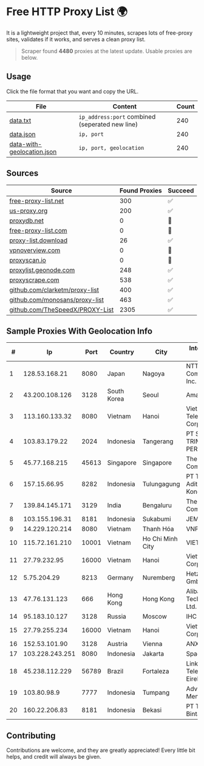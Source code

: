 
# Free HTTP Proxy List 🌍

It is a lightweight project that, every 10 minutes, scrapes lots of free-proxy sites, validates if it works, and serves a clean proxy list.


> Scraper found **4480** proxies at the latest update. Usable proxies are below.

## Usage

Click the file format that you want and copy the URL.


|File|Content|Count|
|----|-------|-----|
|[data.txt](https://raw.githubusercontent.com/themiralay/Proxy-List-World/master/data.txt)|`ip_address:port` combined (seperated new line)|240|
|[data.json](https://raw.githubusercontent.com/themiralay/Proxy-List-World/master/data.json)|`ip, port`|240|
|[data-with-geolocation.json](https://raw.githubusercontent.com/themiralay/Proxy-List-World/master/data-with-geolocation.json)|`ip, port, geolocation`|240|

## Sources

|Source|Found Proxies|Succeed|
|------|-------------|-------|
|[free-proxy-list.net](https://free-proxy-list.net)|300|✅|
|[us-proxy.org](https://www.us-proxy.org)|200|✅|
|[proxydb.net](http://proxydb.net)|0|🚫|
|[free-proxy-list.com](https://free-proxy-list.com/?page=&port=&type%5B%5D=http&type%5B%5D=https&up_time=0&search=Search)|0|🚫|
|[proxy-list.download](https://www.proxy-list.download/HTTP)|26|✅|
|[vpnoverview.com](https://vpnoverview.com/privacy/anonymous-browsing/free-proxy-servers)|0|🚫|
|[proxyscan.io](https://www.proxyscan.io)|0|🚫|
|[proxylist.geonode.com](https://proxylist.geonode.com/api/proxy-list?limit=300&page=1&sort_by=lastChecked&sort_type=desc&protocols=http,https)|248|✅|
|[proxyscrape.com](https://api.proxyscrape.com/v2/?request=displayproxies&protocol=http&timeout=10000&country=all&ssl=all&anonymity=all)|538|✅|
|[github.com/clarketm/proxy-list](https://raw.githubusercontent.com/clarketm/proxy-list/master/proxy-list-raw.txt)|400|✅|
|[github.com/monosans/proxy-list](https://raw.githubusercontent.com/monosans/proxy-list/main/proxies/http.txt)|463|✅|
|[github.com/TheSpeedX/PROXY-List](https://raw.githubusercontent.com/TheSpeedX/PROXY-List/master/http.txt)|2305|✅|


## Sample Proxies With Geolocation Info

|#|Ip|Port|Country|City|Internet Service Provider|
|-|--|----|-------|----|-------------------------|
|1|128.53.168.21|8080|Japan|Nagoya|NTT PC Communications, Inc.|
|2|43.200.108.126|3128|South Korea|Seoul|Amazon.com, Inc.|
|3|113.160.133.32|8080|Vietnam|Hanoi|VietNam Post and Telecom Corporation|
|4|103.83.179.22|2024|Indonesia|Tangerang|PT SOLUSI TRIMEGAH PERSADA|
|5|45.77.168.215|45613|Singapore|Singapore|The Constant Company|
|6|157.15.66.95|8282|Indonesia|Tulungagung|PT Trimitra Aditama Koneksindo|
|7|139.84.145.171|3129|India|Bengaluru|The Constant Company, LLC|
|8|103.155.196.31|8181|Indonesia|Sukabumi|JEMBATANDATA|
|9|14.229.120.214|8080|Vietnam|Thanh Hóa|VNPT|
|10|115.72.161.210|10001|Vietnam|Ho Chi Minh City|VIETELmetro|
|11|27.79.232.95|16000|Vietnam|Hanoi|Viettel Corporation|
|12|5.75.204.29|8213|Germany|Nuremberg|Hetzner Online GmbH|
|13|47.76.131.123|666|Hong Kong|Hong Kong|Alibaba (US) Technology Co., Ltd.|
|14|95.183.10.127|3128|Russia|Moscow|IHC|
|15|27.79.255.234|16000|Vietnam|Hanoi|Viettel Corporation|
|16|152.53.101.90|3128|Austria|Vienna|ANXHOLDING2|
|17|103.228.243.251|8080|Indonesia|Jakarta|SpaceX Starlink|
|18|45.238.112.229|56789|Brazil|Fortaleza|Link Barato.com Telecomunicacoes Eireli|
|19|103.80.98.9|7777|Indonesia|Tumpang|Advertise via PT Menaksopal|
|20|160.22.206.83|8181|Indonesia|Bekasi|PT Teradata Bintang Selaras|



## Contributing

Contributions are welcome, and they are greatly appreciated! Every
little bit helps, and credit will always be given.


